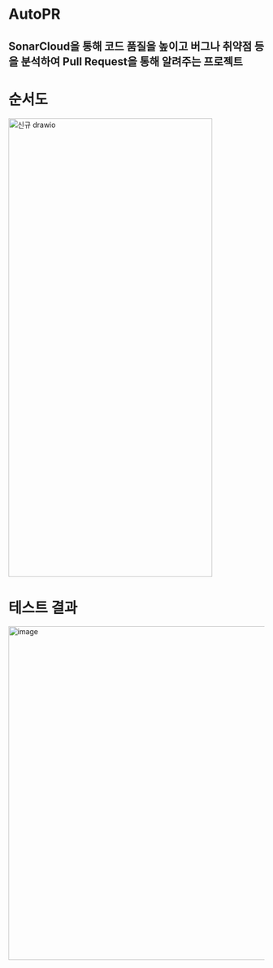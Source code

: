# AutoPR
## SonarCloud을 통해 코드 품질을 높이고 버그나 취약점 등을 분석하여 Pull Request을 통해 알려주는 프로젝트

# 순서도
<img width="401" height="901" alt="신규 drawio" src="https://github.com/user-attachments/assets/ec7b9a88-bc14-4da0-8839-262912ce882d" />

# 테스트 결과
<img width="925" height="656" alt="image" src="https://github.com/user-attachments/assets/c3031a1a-53dd-4ff5-a050-38fa802bc9df" />
